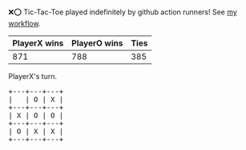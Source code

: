:x::o: Tic-Tac-Toe played indefinitely by github action runners! See [my workflow](.github/workflows/play.yaml).

|PlayerX wins|PlayerO wins|Ties|
|-|-|-|
|871|788|385|

PlayerX's turn.

<pre>
+---+---+---+
|   | O | X |
+---+---+---+
| X | O | O |
+---+---+---+
| O | X | X |
+---+---+---+
</pre>
